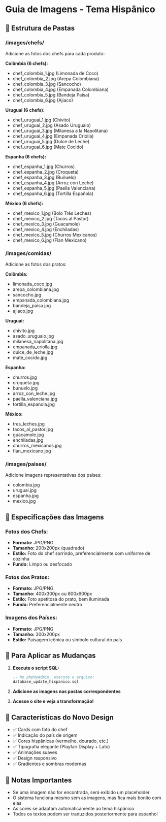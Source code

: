 # Guia de Imagens - Tema Hispânico

## 📁 Estrutura de Pastas

### /images/chefs/
Adicione as fotos dos chefs para cada produto:

**Colômbia (6 chefs):**
- chef_colombia_1.jpg (Limonada de Coco)
- chef_colombia_2.jpg (Arepa Colombiana)
- chef_colombia_3.jpg (Sancocho)
- chef_colombia_4.jpg (Empanada Colombiana)
- chef_colombia_5.jpg (Bandeja Paisa)
- chef_colombia_6.jpg (Ajiaco)

**Uruguai (6 chefs):**
- chef_uruguai_1.jpg (Chivito)
- chef_uruguai_2.jpg (Asado Uruguaio)
- chef_uruguai_3.jpg (Milanesa a la Napolitana)
- chef_uruguai_4.jpg (Empanada Criolla)
- chef_uruguai_5.jpg (Dulce de Leche)
- chef_uruguai_6.jpg (Mate Cocido)

**Espanha (6 chefs):**
- chef_espanha_1.jpg (Churros)
- chef_espanha_2.jpg (Croqueta)
- chef_espanha_3.jpg (Buñuelo)
- chef_espanha_4.jpg (Arroz con Leche)
- chef_espanha_5.jpg (Paella Valenciana)
- chef_espanha_6.jpg (Tortilla Española)

**México (6 chefs):**
- chef_mexico_1.jpg (Bolo Três Leches)
- chef_mexico_2.jpg (Tacos al Pastor)
- chef_mexico_3.jpg (Guacamole)
- chef_mexico_4.jpg (Enchiladas)
- chef_mexico_5.jpg (Churros Mexicanos)
- chef_mexico_6.jpg (Flan Mexicano)

### /images/comidas/
Adicione as fotos dos pratos:

**Colômbia:**
- limonada_coco.jpg
- arepa_colombiana.jpg
- sancocho.jpg
- empanada_colombiana.jpg
- bandeja_paisa.jpg
- ajiaco.jpg

**Uruguai:**
- chivito.jpg
- asado_uruguaio.jpg
- milanesa_napolitana.jpg
- empanada_criolla.jpg
- dulce_de_leche.jpg
- mate_cocido.jpg

**Espanha:**
- churros.jpg
- croqueta.jpg
- bunuelo.jpg
- arroz_con_leche.jpg
- paella_valenciana.jpg
- tortilla_espanola.jpg

**México:**
- tres_leches.jpg
- tacos_al_pastor.jpg
- guacamole.jpg
- enchiladas.jpg
- churros_mexicanos.jpg
- flan_mexicano.jpg

### /images/paises/
Adicione imagens representativas dos países:
- colombia.jpg
- uruguai.jpg
- espanha.jpg
- mexico.jpg

## 🎨 Especificações das Imagens

### Fotos dos Chefs:
- **Formato:** JPG/PNG
- **Tamanho:** 200x200px (quadrado)
- **Estilo:** Foto do chef sorrindo, preferencialmente com uniforme de cozinha
- **Fundo:** Limpo ou desfocado

### Fotos dos Pratos:
- **Formato:** JPG/PNG
- **Tamanho:** 400x300px ou 800x600px
- **Estilo:** Foto apetitosa do prato, bem iluminada
- **Fundo:** Preferencialmente neutro

### Imagens dos Países:
- **Formato:** JPG/PNG
- **Tamanho:** 300x200px
- **Estilo:** Paisagem icônica ou símbolo cultural do país

## 🚀 Para Aplicar as Mudanças

1. **Execute o script SQL:**
   ```sql
   -- No phpMyAdmin, execute o arquivo:
   database_update_hispanico.sql
   ```

2. **Adicione as imagens nas pastas correspondentes**

3. **Acesse o site e veja a transformação!**

## 🌟 Características do Novo Design

- ✅ Cards com foto do chef
- ✅ Indicação do país de origem
- ✅ Cores hispânicas (vermelho, dourado, etc.)
- ✅ Tipografia elegante (Playfair Display + Lato)
- ✅ Animações suaves
- ✅ Design responsivo
- ✅ Gradientes e sombras modernas

## 📝 Notas Importantes

- Se uma imagem não for encontrada, será exibido um placeholder
- O sistema funciona mesmo sem as imagens, mas fica mais bonito com elas
- As cores se adaptam automaticamente ao tema hispânico
- Todos os textos podem ser traduzidos posteriormente para espanhol